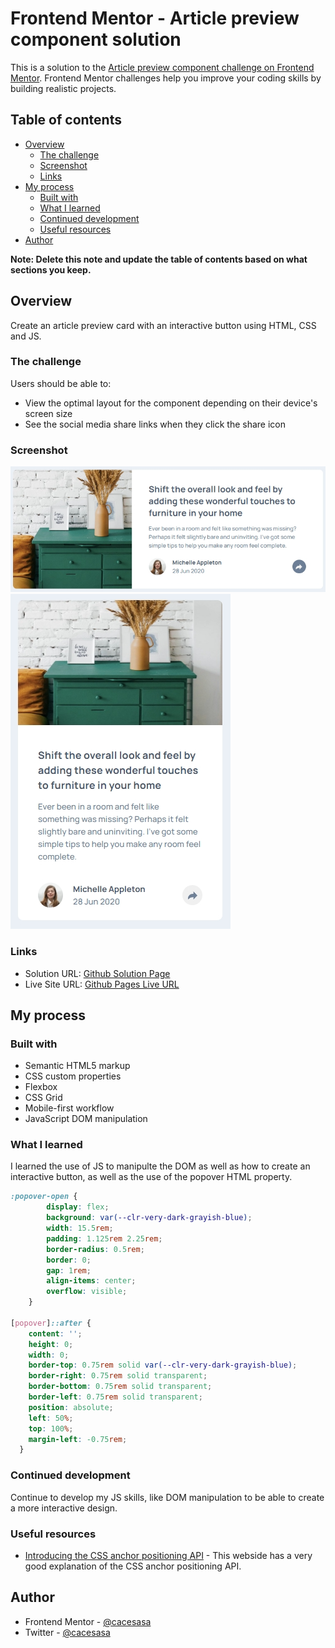 # Frontend Mentor - Article preview component solution

This is a solution to the [Article preview component challenge on Frontend Mentor](https://www.frontendmentor.io/challenges/article-preview-component-dYBN_pYFT). Frontend Mentor challenges help you improve your coding skills by building realistic projects. 

## Table of contents

- [Overview](#overview)
  - [The challenge](#the-challenge)
  - [Screenshot](#screenshot)
  - [Links](#links)
- [My process](#my-process)
  - [Built with](#built-with)
  - [What I learned](#what-i-learned)
  - [Continued development](#continued-development)
  - [Useful resources](#useful-resources)
- [Author](#author)

**Note: Delete this note and update the table of contents based on what sections you keep.**

## Overview
Create an article preview card with an interactive button using HTML, CSS and JS.

### The challenge

Users should be able to:

- View the optimal layout for the component depending on their device's screen size
- See the social media share links when they click the share icon

### Screenshot

![Desktop View](screenshots/desktop_view.png)
![Desktop View](screenshots/mobile_view.png)

### Links

- Solution URL: [Github Solution Page](https://github.com/cacesasa/article_preview_component)
- Live Site URL: [Github Pages Live URL](https://cacesasa.github.io/article_preview_component/)

## My process

### Built with

- Semantic HTML5 markup
- CSS custom properties
- Flexbox
- CSS Grid
- Mobile-first workflow
- JavaScript DOM manipulation

### What I learned

I learned the use of JS to manipulte the DOM as well as how to create an interactive button, as well as the use of the popover HTML property. 

```css
:popover-open {
        display: flex;
        background: var(--clr-very-dark-grayish-blue);
        width: 15.5rem;
        padding: 1.125rem 2.25rem;
        border-radius: 0.5rem;
        border: 0;        
        gap: 1rem;
        align-items: center;
        overflow: visible;
    }

[popover]::after {
    content: '';
    height: 0;
    width: 0;
    border-top: 0.75rem solid var(--clr-very-dark-grayish-blue);
    border-right: 0.75rem solid transparent;
    border-bottom: 0.75rem solid transparent;
    border-left: 0.75rem solid transparent;
    position: absolute;
    left: 50%;
    top: 100%;
    margin-left: -0.75rem;
  }
```

### Continued development

Continue to develop my JS skills, like DOM manipulation to be able to create a more interactive design.

### Useful resources

- [Introducing the CSS anchor positioning API](https://developer.chrome.com/blog/anchor-positioning-api#use_anchor_with_top-layer_elements_like_popover_and_dialog) - This webside has a very good explanation of the CSS anchor positioning API.

## Author

- Frontend Mentor - [@cacesasa](https://www.frontendmentor.io/profile/cacesasa)
- Twitter - [@cacesasa](https://www.twitter.com/cacesasa)


